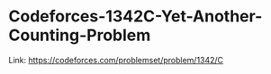 # Codeforces-1342C-Yet-Another-Counting-Problem
Link: https://codeforces.com/problemset/problem/1342/C
